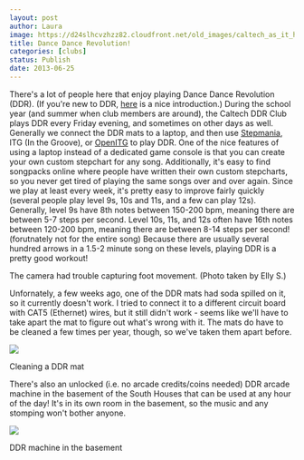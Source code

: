 ```yaml
---
layout: post
author: Laura
image: https://d24slhcvzhzz82.cloudfront.net/old_images/caltech_as_it_happens/6a0105349b8251970b0192ab7da011970d.jpg
title: Dance Dance Revolution!
categories: [clubs]
status: Publish
date: 2013-06-25
---
```


There's a lot of people here that enjoy playing Dance Dance Revolution (DDR). (If you're new to DDR, [here](https://www.ddrfreak.com/aboutddr.php) is a nice introduction.) During the school year (and summer when club members are around), the Caltech DDR Club plays DDR every Friday evening, and sometimes on other days as well. Generally we connect the DDR mats to a laptop, and then use [Stepmania](https://www.stepmania.com/wiki/Downloads), 
ITG (In the Groove), or [OpenITG](https://openitg.gr-p.com/) to play DDR. One of the nice 
features of using a laptop instead of a dedicated game console is that 
you can create your own custom stepchart for any song. Additionally, it's
 easy to find songpacks online where people have written their own 
custom stepcharts, so you never get tired of playing the same 
songs over and over again. 
Since we play at least every week, it's pretty easy to improve fairly quickly (several people play level 9s, 10s and 11s, and a few can play 12s). Generally, level 9s have 8th notes between 150-200 bpm, meaning there are between 5-7 steps per second. Level 10s, 11s, and 12s often have 16th notes between 120-200 bpm, meaning there are between 8-14 steps per second! (forutnately not for the entire song) Because there are usually several hundred arrows in a 1.5-2 minute song on these levels, playing DDR is a pretty good workout!

The camera had trouble capturing foot movement.  (Photo taken by Elly S.)

Unfornately, a few weeks ago, one of the DDR mats had soda spilled on it, so it currently doesn't work. I tried to connect it to a different circuit board with CAT5 (Ethernet) wires, but it still didn't work - seems like we'll have to take apart the mat to figure out what's wrong with it. The mats do have to be cleaned a few times per year, though, so we've taken them apart before. 


![](https://d24slhcvzhzz82.cloudfront.net/old_images/caltech_as_it_happens/6a0105349b8251970b0192ab7d936f970d.jpg)

Cleaning a DDR mat

There's also an unlocked (i.e. no arcade credits/coins needed) DDR arcade machine in the basement of the South Houses that can be used at any hour of the day! It's in its own room in the basement, so the music and any stomping won't bother anyone.


![](https://d24slhcvzhzz82.cloudfront.net/old_images/caltech_as_it_happens/6a0105349b8251970b0192ab7ffecb970d.png)

DDR machine in the basement

